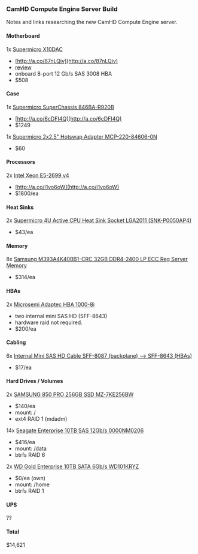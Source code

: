 ### CamHD Compute Engine Server Build ###

Notes and links researching the new CamHD Compute Engine server.

#### Motherboard ####

1x [Supermicro X10DAC](http://www.supermicro.com/products/motherboard/xeon/c600/x10dac.cfm)
 - [http://a.co/87nLQiv](http://a.co/87nLQiv)
 - [review](https://www.servethehome.com/supermicro-x10dac-workstation-motherboard-sas3-review)
 - onboard 8-port 12 Gb/s SAS 3008 HBA
 - $508

#### Case ####

1x [Supermicro SuperChassis 846BA-R920B](http://www.supermicro.com/products/chassis/4U/846/SC846BA-R920B)
 - [http://a.co/6cDFI4Q](http://a.co/6cDFI4Q)
 - $1249

1x [Supermicro 2x2.5" Hotswap Adapter MCP-220-84606-0N](http://www.wiredzone.com/supermicro-components-hard-drives-accessories-mcp-220-84606-0n-10022043)
 - $60

#### Processors ####

2x [Intel Xeon E5-2699 v4](https://ark.intel.com/products/91317/Intel-Xeon-Processor-E5-2699-v4-55M-Cache-2_20-GHz)
 - [http://a.co/i1vo6oW](http://a.co/i1vo6oW)
 - $1800/ea

#### Heat Sinks ####

2x [Supermicro 4U Active CPU Heat Sink Socket LGA2011 (SNK-P0050AP4)](http://store.supermicro.com/heatsink/4u-active-cpu-cooler-snk-p0050ap4.html)
 - $43/ea

#### Memory ####

8x [Samsung M393A4K40BB1-CRC 32GB DDR4-2400 LP ECC Reg Server Memory](http://a.co/1hc4rOO)
 - $314/ea

#### HBAs ####

2x [Microsemi Adaptec HBA 1000-8i](https://storage.microsemi.com/en-us/support/sas/sas/aha-1000-8i)
 - two internal mini SAS HD (SFF-8643)
 - hardware raid not required.
 - $200/ea

#### Cabling ####

6x [Internal Mini SAS HD Cable SFF-8087 (backplane) --> SFF-8643 (HBAs)](http://a.co/eJLChUG)
 - $17/ea

#### Hard Drives / Volumes ####

2x [SAMSUNG 850 PRO 256GB SSD MZ-7KE256BW](https://www.newegg.com/Product/Product.aspx?Item=N82E16820147360)
 - $140/ea
 - mount: /
 - ext4 RAID 1 (mdadm)

14x [Seagate Enterprise 10TB SAS 12Gb/s 0000NM0206](https://www.newegg.com/Product/Product.aspx?Item=1Z4-002P-00509)
 - $416/ea
 - mount: /data
 - btrfs RAID 6

2x [WD Gold Enterprise 10TB SATA 6Gb/s WD101KRYZ](https://www.newegg.com/Product/Product.aspx?Item=N82E16822235131)
 - $0/ea (own)
 - mount: /home
 - btrfs RAID 1

#### UPS ####

??

#### Total ####

$14,621




